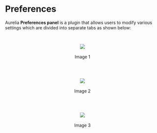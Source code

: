 # Preferences


Aurelia **Preferences panel** is a plugin that allows users to modify various settings which are divided into separate tabs as shown below:

<br>
<p align=center>
  <img src="https://cloud.githubusercontent.com/assets/2712405/18448994/49b21b14-78fb-11e6-9b8c-fdd37529b495.png"></img>
 <br><br>
Image 1
</p>

<br>

<br>
<p align=center>
  <img src="https://cloud.githubusercontent.com/assets/2712405/18449101/e490179e-78fb-11e6-803a-9d498cb2f9f4.png"></img>
 <br><br>
Image 2
</p>
<br>

<br>
<p align=center>
  <img src="https://cloud.githubusercontent.com/assets/2712405/18449309/b5bf72d8-78fc-11e6-9c93-5a128e450ebd.png"></img>
 <br><br>
Image 3
</p>
<br>



